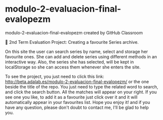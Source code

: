 # modulo-2-evaluacion-final-evalopezm
modulo-2-evaluacion-final-evalopezm created by GitHub Classroom


:pushpin: 2nd Term Evaluation Project: Creating a favourite Series archive.

On this site the user can search series by name, select and storage her favourite ones. 
She can add and delete series using different methods in an interactive way.
Also, the series she has selected, will be kept in localStorage so she can access them whenever she enters the site.


To see the project, you just need to click this link: http://beta.adalab.es/modulo-2-evaluacion-final-evalopezm/ 
or the one beside the title of the repo. 
You just need to type the related word to search, and click the search button. All the matches will appear on your right.
If you see one you like, to add it as a favourite just click over it and it will automatically appear in your favourites list.
Hope you enjoy it! and if you have any question, please don't doubt to contact me, I'll be glad to help you.
